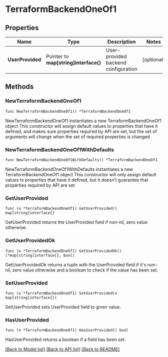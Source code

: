 # TerraformBackendOneOf1

## Properties

Name | Type | Description | Notes
------------ | ------------- | ------------- | -------------
**UserProvided** | Pointer to **map[string]interface{}** | User-provided backend configuration | [optional] 

## Methods

### NewTerraformBackendOneOf1

`func NewTerraformBackendOneOf1() *TerraformBackendOneOf1`

NewTerraformBackendOneOf1 instantiates a new TerraformBackendOneOf1 object
This constructor will assign default values to properties that have it defined,
and makes sure properties required by API are set, but the set of arguments
will change when the set of required properties is changed

### NewTerraformBackendOneOf1WithDefaults

`func NewTerraformBackendOneOf1WithDefaults() *TerraformBackendOneOf1`

NewTerraformBackendOneOf1WithDefaults instantiates a new TerraformBackendOneOf1 object
This constructor will only assign default values to properties that have it defined,
but it doesn't guarantee that properties required by API are set

### GetUserProvided

`func (o *TerraformBackendOneOf1) GetUserProvided() map[string]interface{}`

GetUserProvided returns the UserProvided field if non-nil, zero value otherwise.

### GetUserProvidedOk

`func (o *TerraformBackendOneOf1) GetUserProvidedOk() (*map[string]interface{}, bool)`

GetUserProvidedOk returns a tuple with the UserProvided field if it's non-nil, zero value otherwise
and a boolean to check if the value has been set.

### SetUserProvided

`func (o *TerraformBackendOneOf1) SetUserProvided(v map[string]interface{})`

SetUserProvided sets UserProvided field to given value.

### HasUserProvided

`func (o *TerraformBackendOneOf1) HasUserProvided() bool`

HasUserProvided returns a boolean if a field has been set.


[[Back to Model list]](../README.md#documentation-for-models) [[Back to API list]](../README.md#documentation-for-api-endpoints) [[Back to README]](../README.md)


